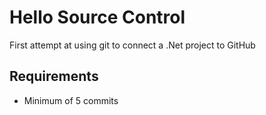 # Hello Source Control
First attempt at using git to connect a .Net project to GitHub

## Requirements 
- Minimum of 5 commits
